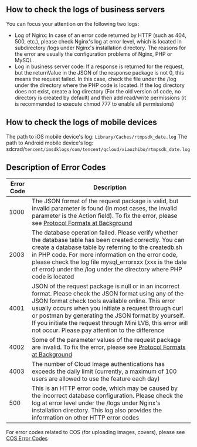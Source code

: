 ﻿## How to check the logs of business servers
 You can focus your attention on the following two logs:
- Log of Nginx: In case of an error code returned by HTTP (such as 404, 500, etc.), please check Nginx's log at error level, which is located in subdirectory /logs under Nginx's installation directory. The reasons for the error are usually the configuration problems of Nginx, PHP or MySQL.
- Log in business server code: If a response is returned for the request, but the returnValue in the JSON of the response package is not 0, this means the request failed. In this case, check the file under the /log under the directory where the PHP code is located. If the log directory does not exist, create a log directory (For the old version of code, no directory is created by default) and then add read/write permissions (it is recommended to execute chmod 777 to enable all permissions)

## How to check the logs of mobile devices
The path to iOS mobile device's log: `Library/Caches/rtmpsdk_date.log`
The path to Android mobile device's log: sdcrad/`tencent/imsdklogs/com/tencent/qcloud/xiaozhibo/rtmpsdk_date.log `

## Description of Error Codes

| Error Code | Description |
|---------|---------|
| 1000 | The JSON format of the request package is valid, but invalid parameter is found (In most cases, the invalid parameter is the Action field). To fix the error, please see [Protocol Formats at Background](https://cloud.tencent.com/document/product/454/7895) |
| 2003| The database operation failed. Please verify whether the database table has been created correctly. You can create a database table by referring to the createdb.sh in PHP code. For more information on the error code, please check the log file mysql_errorxxx (xxx is the date of error) under the /log under the directory where PHP code is located |
| 4001| JSON of the request package is null or in an incorrect format. Please check the JSON format using any of the JSON format check tools available online. This error usually occurs when you initiate a request through curl or postman by generating the JSON format by yourself. If you initiate the request through Mini LVB, this error will not occur. Please pay attention to the difference |
| 4002| Some of the parameter values of the request package are invalid. To fix the error, please see [Protocol Formats at Background](https://cloud.tencent.com/document/product/454/7895) |
| 4003| The number of Cloud Image authentications has exceeds the daily limit (currently, a maximum of 100 users are allowed to use the feature each day) |
| 500 | This is an HTTP error code, which may be caused by the incorrect database configuration. Please check the log at error level under the /logs under Nginx's installation directory. This log also provides the information on other HTTP error codes |

For error codes related to COS (for uploading images, covers), please see [COS Error Codes](https://cloud.tencent.com/document/product/436/6281)
 
     

